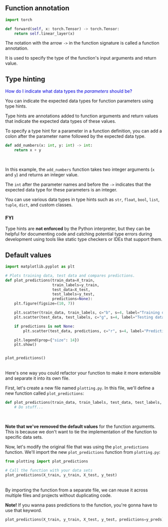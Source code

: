 ## Function annotation

```py
import torch

def forward(self, x: torch.Tensor) -> torch.Tensor:
    return self.linear_layer(x)
```

The notation with the arrow `->` in the function signature is called a function annotation.

It is used to specify the type of the function's input arguments and return value.

## Type hinting

<span style="color:#0000dd;">How do I indicate what data types the *parameters* should be?</span>

You can indicate the expected data types for function parameters using type hints.

Type hints are annotations added to function arguments and return values that indicate the expected data types of these values.

To specify a type hint for a parameter in a function definition, you can add a colon after the parameter name followed by the expected data type.

```python
def add_numbers(x: int, y: int) -> int:
    return x + y
```

<br>

In this example, the `add_numbers` function takes two integer arguments (`x` and `y`) and returns an integer value.

The `int` after the parameter names and before the `->` indicates that the expected data type for these parameters is an integer.

You can use various data types in type hints such as `str`, `float`, `bool`, `list`, `tuple`, `dict`, and custom classes.

### FYI

Type hints are **not enforced** by the Python interpreter, but they can be helpful for documenting code and catching potential type errors during development using tools like static type checkers or IDEs that support them.

## Default values

```python
import matplotlib.pyplot as plt

# Plots training data, test data and compares predictions.
def plot_predictions(train_data=X_train,
                     train_labels=y_train,
                     test_data=X_test,
                     test_labels=y_test,
                     predictions=None):
    plt.figure(figsize=(10, 7))

    plt.scatter(train_data, train_labels, c="b", s=4, label="Training data")
    plt.scatter(test_data, test_labels, c="g", s=4, label="Testing data")

    if predictions is not None:
        plt.scatter(test_data, predictions, c="r", s=4, label="Predictions")

    plt.legend(prop={"size": 14})
    plt.show()


plot_predictions()
```

<br>
Here's one way you could refactor your function to make it more extensible and separate it into its own file.

First, let's create a new file named `plotting.py`. In this file, we'll define a new function called `plot_predictions`:

```python
def plot_predictions(train_data, train_labels, test_data, test_labels, predictions=None):
    # Do stuff...
```

<br>

**Note that we've removed the default values** for the function arguments. This is because we don't want to tie the implementation of the function to specific data sets.

Now, let's modify the original file that was using the `plot_predictions` function. We'll import the new `plot_predictions` function from `plotting.py`:

```python
from plotting import plot_predictions

# Call the function with your data sets
plot_predictions(X_train, y_train, X_test, y_test)
```

<br>
By importing the function from a separate file, we can reuse it across multiple files and projects without duplicating code.

**Note!**  If you wanna pass predictions to the function, you're gonna have to use that keyword.

```python
plot_predictions(X_train, y_train, X_test, y_test, predictions=y_preds)
```

<br>
